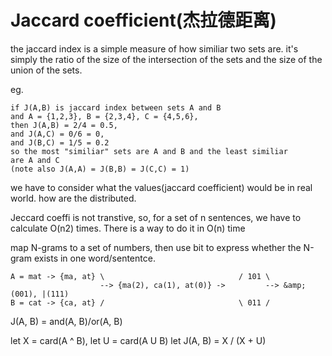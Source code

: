 # Jaccard coefficient(杰拉德距离)

<!--
ID: c4144bb3-6e3c-4142-957d-143dc965c952
Status: publish
Date: 2017-05-30T09:45:00
Modified: 2020-05-16T12:01:04
wp_id: 485
-->

the jaccard index is a simple measure of how similiar two sets are.
it's simply the ratio of the size of the intersection of the sets and the size of the union of the sets.


eg.
```
if J(A,B) is jaccard index between sets A and B
and A = {1,2,3}, B = {2,3,4}, C = {4,5,6},
then J(A,B) = 2/4 = 0.5,
and J(A,C) = 0/6 = 0,
and J(B,C) = 1/5 = 0.2
so the most "similiar" sets are A and B and the least similiar are A and C
(note also J(A,A) = J(B,B) = J(C,C) = 1)
```

we have to consider what the values(jaccard coefficient) would be in real world. how are the distributed.

Jeccard coeffi is not transtive, so, for a set of n sentences, we have to calculate O(n2) times. There is a way to do it in O(n) time

map N-grams to a set of numbers, then use bit to express whether the N-gram exists in one word/sententce.

```
A = mat -> {ma, at} \                              / 101 \    
					--> {ma(2), ca(1), at(0)} ->         --> &amp;(001), |(111)
B = cat -> {ca, at} /                              \ 011 /

```

J(A, B) = and(A, B)/or(A, B)

let X = card(A ^ B), let U = card(A U B)
let J(A, B) = X / (X + U)
